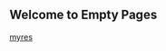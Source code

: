 ## Welcome to Empty Pages
[myres](https://github.com/YunanAZ/YunanAZ.github.io/raw/main/dir/Yunan_Zhang_work.pdf)
